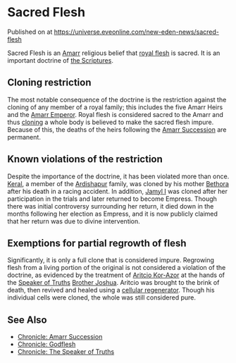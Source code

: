 # Sacred Flesh
Published on  at https://universe.eveonline.com/new-eden-news/sacred-flesh

Sacred Flesh is an [Amarr](6BPFRy27fN4LnYlIyzvEwo) religious belief that
[royal flesh](54zoGW31RF0k0QF9KkOBjh) is sacred. It is an important
doctrine of [the Scriptures](tWsGYkfVxuvQDdt57cCUp).

Cloning restriction
-------------------

The most notable consequence of the doctrine is the restriction against
the cloning of any member of a royal family; this includes the five
Amarr Heirs and the [Amarr Emperor](3Akx6UWUOJM90aQeaPgDtJ). Royal
flesh is considered sacred to the Amarr and thus
[cloning](5y5CUyA9h4xXY40dInhn3o) a whole body is believed to make the
sacred flesh impure. Because of this, the deaths of the heirs following
the [Amarr Succession](1wt48mKlJG23uoZhpmxNzx) are permanent.

Known violations of the restriction
-----------------------------------

Despite the importance of the doctrine, it has been violated more than
once. [Keral](7bRDME40tMpJRpS2MtG1NC), a member of the
[Ardishapur](l4Pyl3Ih1qyPmOugFKhHO) family, was cloned by his
mother [Bethora](5wsvjWAtEn3fgbxYCq7eG3) after his death in a racing
accident. In addition, [Jamyl I](6jGpYH3ai8pLLJboHVuA3L) was cloned
after her participation in the trials and later returned to become
Empress. Though there was initial controversy surrounding her return, it
died down in the months following her election as Empress, and it is now
publicly claimed that her return was due to divine intervention.

Exemptions for partial regrowth of flesh
----------------------------------------

Significantly, it is only a full clone that is considered impure.
Regrowing flesh from a living portion of the original is not considered
a violation of the doctrine, as evidenced by the treatment of [Aritcio Kor-Azor](2puF18pxR6b7AVuy3HE9IV) at the hands of the [Speaker of Truths](3vA8Xh4A10DiybH2UTOEUO) [Brother Joshua](3GdUiafeRMQKdpzDb8CWnJ). Aritcio was brought to the brink of
death, then revived and healed using a [cellular regenerator](4liwftCjzbWBQHTNJb5OXJ). Though his individual
cells were cloned, the whole was still considered pure.

See Also
--------
-   [Chronicle: Amarr Succession](3yGFKyRmrZRaTtTGOLkRzU)
-   [Chronicle: Godflesh](3plaqb1gNf8mcrjJOW5urb)
-   [Chronicle: The Speaker of Truths](2O47ZdRbnohMLKgDhmLJGk)
